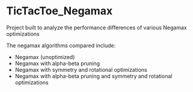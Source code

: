 # TicTacToe_Negamax
Project built to analyze the performance differences of various Negamax optimizations

The negamax algorithms compared include:
- Negamax (unoptimized)
- Negamax with alpha-beta pruning
- Negamax with symmetry and rotational optimizations
- Negamax with alpha-beta pruning and symmetry and rotational optimizations